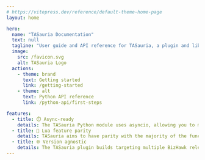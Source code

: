 ```yaml
---
# https://vitepress.dev/reference/default-theme-home-page
layout: home

hero:
  name: "TASauria Documentation"
  text: null
  tagline: "User guide and API reference for TASauria, a plugin and library for remotely controlling the BizHawk emulator."
  image:
    src: /favicon.svg
    alt: TASauria Logo
  actions:
    - theme: brand
      text: Getting started
      link: /getting-started
    - theme: alt
      text: Python API reference
      link: /python-api/first-steps

features:
  - title: ⏱️ Async-ready
    details: The TASauria Python module uses asyncio, allowing you to make efficient and concurrent scripts easily.
  - title: 🧩 Lua feature parity
    details: TASauria aims to have parity with the majority of the functionality offered by BizHawk's built-in Lua scripting, making it easy to port scripts.
  - title: 🌐 Version agnostic
    details: The TASauria plugin builds targeting multiple BizHawk releases so you can use it even with older emulator versions. The Python library functions on any Python 3.9 and later, making it available in almost every environment.
---
```

